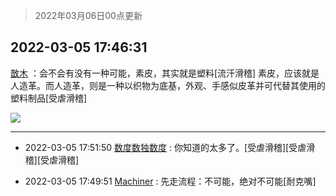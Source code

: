 > 2022年03月06日00点更新
<link rel="stylesheet" href="https://cdn.jsdelivr.net/gh/taotie6/sampleJSON@main/css/photo_show.css">
<meta name="referrer" content="no-referrer" />


 ## 2022-03-05 17:46:31 

 [㪚木](https://www.coolapk.com/feed/34019216?shareKey=YTMxNTQ4MTdiMDY3NjIyMzM0ZGI~) ：会不会有没有一种可能，素皮，其实就是塑料[流汗滑稽]
素皮，应该就是人造革。而人造革，则是一种以织物为底基，外观、手感似皮革并可代替其使用的塑料制品[受虐滑稽] 

<div class="album">
<img class="img-item" src="https://image.coolapk.com/feed/2022/0305/17/1081091_ed60220c_3589_6852_805@1080x183.jpeg" />
</div>

 ------- 

- 2022-03-05 17:51:50 [数度数独数度](uid=1649918) : 你知道的太多了。[受虐滑稽][受虐滑稽][受虐滑稽] 

- 2022-03-05 17:49:51 [Machiner](uid=3114536) : 先走流程：不可能，绝对不可能[耐克嘴] 


